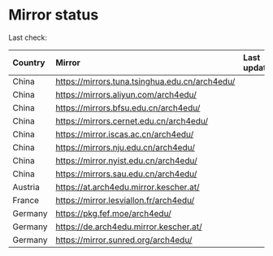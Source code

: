 <script src="./time.js"></script>
# Mirror status
Last check: <script type="text/javascript">localize(1713237636.8919563);</script>

|Country|Mirror|Last update|
|:------|:-----|:----------|
|China|https://mirrors.tuna.tsinghua.edu.cn/arch4edu/|<script type="text/javascript">localize(1713205757);</script>|
|China|https://mirrors.aliyun.com/arch4edu/|<script type="text/javascript">localize(1713205757);</script>|
|China|https://mirrors.bfsu.edu.cn/arch4edu/|<script type="text/javascript">localize(1713205757);</script>|
|China|https://mirrors.cernet.edu.cn/arch4edu/|<script type="text/javascript">localize(1713205757);</script>|
|China|https://mirror.iscas.ac.cn/arch4edu/|<script type="text/javascript">localize(1713205757);</script>|
|China|https://mirrors.nju.edu.cn/arch4edu/|<script type="text/javascript">localize(1713205757);</script>|
|China|https://mirror.nyist.edu.cn/arch4edu/|<script type="text/javascript">localize(1713205757);</script>|
|China|https://mirrors.sau.edu.cn/arch4edu/|<script type="text/javascript">localize(1713205757);</script>|
|Austria|https://at.arch4edu.mirror.kescher.at/|<script type="text/javascript">localize(1713205757);</script>|
|France|https://mirror.lesviallon.fr/arch4edu/|<script type="text/javascript">localize(1713205757);</script>|
|Germany|https://pkg.fef.moe/arch4edu/|<script type="text/javascript">localize(1713205757);</script>|
|Germany|https://de.arch4edu.mirror.kescher.at/|<script type="text/javascript">localize(1713205757);</script>|
|Germany|https://mirror.sunred.org/arch4edu/|<script type="text/javascript">localize(1713205757);</script>|

<script src="./tablefilter/tablefilter.js"></script>
<script src="./table.js"></script>